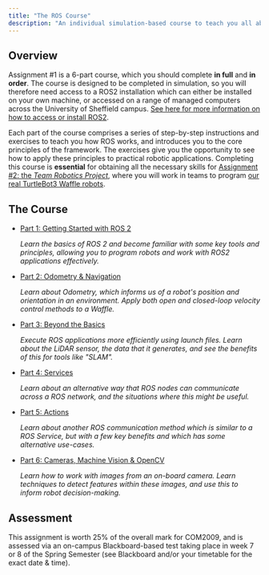 ```yaml
---
title: "The ROS Course"
description: "An individual simulation-based course to teach you all about ROS 2"
--- 
```


## Overview

Assignment #1 is a 6-part course, which you should complete **in full** and **in order**. The course is designed to be completed in simulation, so you will therefore need access to a ROS2 installation which can either be installed on your own machine, or accessed on a range of managed computers across the University of Sheffield campus. [See here for more information on how to access or install ROS2](../../ros/README.md).

Each part of the course comprises a series of step-by-step instructions and exercises to teach you how ROS works, and introduces you to the core principles of the framework. The exercises give you the opportunity to see how to apply these principles to practical robotic applications. Completing this course is **essential** for obtaining all the necessary skills for [Assignment #2: the *Team Robotics Project*](../assignment2/README.md), where you will work in teams to program [our real TurtleBot3 Waffle robots](../../waffles/README.md).  

## The Course

* [Part 1: Getting Started with ROS 2](./part1.md)

    *Learn the basics of ROS 2 and become familiar with some key tools and principles, allowing you to program robots and work with ROS2 applications effectively.*

* [Part 2: Odometry & Navigation](./part2.md)

    *Learn about Odometry, which informs us of a robot's position and orientation in an environment. Apply both open and closed-loop velocity control methods to a Waffle.*

* [Part 3: Beyond the Basics](./part3.md)

    *Execute ROS applications more efficiently using launch files. Learn about the LiDAR sensor, the data that it generates, and see the benefits of this for tools like "SLAM".*

* [Part 4: Services](./part4.md)

    *Learn about an alternative way that ROS nodes can communicate across a ROS network, and the situations where this might be useful.*

* [Part 5: Actions](./part5.md)

    *Learn about another ROS communication method which is similar to a ROS Service, but with a few key benefits and which has some alternative use-cases.*

* [Part 6: Cameras, Machine Vision & OpenCV](./part6.md)

    *Learn how to work with images from an on-board camera. Learn techniques to detect features within these images, and use this to inform robot decision-making.*

## Assessment

This assignment is worth 25% of the overall mark for COM2009, and is assessed via an on-campus Blackboard-based test taking place in week 7 or 8 of the Spring Semester (see Blackboard and/or your timetable for the exact date & time). 